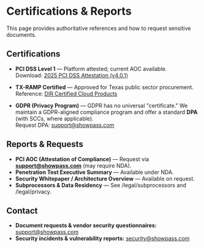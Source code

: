 # Certifications & Reports

This page provides authoritative references and how to request sensitive documents.

## Certifications

- **PCI DSS Level 1** — Platform attested; current AOC available.  
  Download: [2025 PCI DSS Attestation (v4.0.1)](https://doavub8d2uzrx.cloudfront.net/security-and-compliance/pci/2025-PCI-DSS-V4.0.1.pdf)

- **TX-RAMP Certified** — Approved for Texas public sector procurement.  
  Reference: [DIR Certified Cloud Products](https://dir.texas.gov/resource-library-item/tx-ramp-certified-cloud-products)

- **GDPR (Privacy Program)** — GDPR has no universal "certificate." We maintain a GDPR-aligned compliance program and offer a standard **DPA** (with SCCs, where applicable).  
  Request DPA: support@showpass.com

## Reports & Requests

- **PCI AOC (Attestation of Compliance)** — Request via **support@showpass.com** (may require NDA).  
- **Penetration Test Executive Summary** — Available under NDA.  
- **Security Whitepaper / Architecture Overview** — Available on request.  
- **Subprocessors & Data Residency** — See /legal/subprocessors and /legal/privacy.

## Contact
- **Document requests & vendor security questionnaires:** support@showpass.com  
- **Security incidents & vulnerability reports:** security@showpass.com